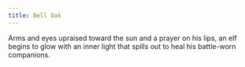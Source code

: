 ```yaml
---
title: Bell Oak
---
```


Arms and eyes upraised toward the sun and a prayer on his lips, an elf begins to glow with an inner light that spills out to heal his battle-worn companions.
